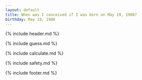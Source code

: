 ```yaml
---
layout: default
title: When was I conceived if I was born on May 19, 1906?
birthday: May 19, 1906
---
```


{% include header.md %}

{% include guess.md %}

{% include calculate.md %}

{% include safety.md %}

{% include footer.md %}




